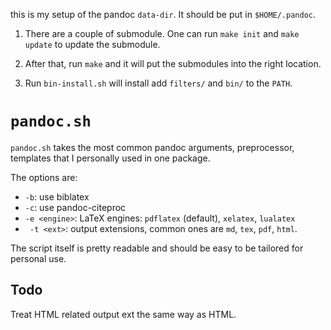 this is my setup of the pandoc `data-dir`. It should be put in `$HOME/.pandoc`.

1. There are a couple of submodule. One can run `make init` and `make update` to update the submodule.

2. After that, run `make` and it will put the submodules into the right location.

3. Run `bin-install.sh` will install add `filters/` and `bin/` to the `PATH`.

# `pandoc.sh`

`pandoc.sh` takes the most common pandoc arguments, preprocessor, templates that I personally used in one package.

The options are:

- `-b`: use biblatex
- `-c`: use pandoc-citeproc
- `-e <engine>`: LaTeX engines: `pdflatex` (default), `xelatex`, `lualatex`
- ` -t <ext>`: output extensions, common ones are `md`, `tex`, `pdf`, `html`.

The script itself is pretty readable and should be easy to be tailored for personal use.

## Todo

Treat HTML related output ext the same way as HTML.
